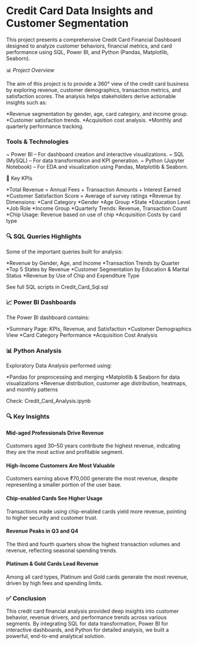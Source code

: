 # Credit Card Data Insights and Customer Segmentation

This project presents a comprehensive Credit Card Financial Dashboard designed to analyze customer behaviors, financial metrics, and card performance using SQL, Power BI, and Python (Pandas, Matplotlib, Seaborn).

📊 *Project Overview*

The aim of this project is to provide a 360° view of the credit card business by exploring revenue, customer demographics, transaction metrics, and satisfaction scores. The analysis helps stakeholders derive actionable insights such as:

*Revenue segmentation by gender, age, card category, and income group.
*Customer satisfaction trends.
*Acquisition cost analysis.
*Monthly and quarterly performance tracking.

### Tools & Technologies
~ Power BI – For dashboard creation and interactive visualizations.
~ SQL (MySQL) – For data transformation and KPI generation.
~ Python (Jupyter Notebook) – For EDA and visualization using Pandas, Matplotlib & Seaborn.

📌 Key KPIs 

*Total Revenue = Annual Fees + Transaction Amounts + Interest Earned
*Customer Satisfaction Score = Average of survey ratings
*Revenue by Dimensions:
*Card Category
*Gender
*Age Group
*State
*Education Level
*Job Role
*Income Group
*Quarterly Trends: Revenue, Transaction Count
*Chip Usage: Revenue based on use of chip
*Acquisition Costs by card type

### 🔍 SQL Queries Highlights

Some of the important queries built for analysis:

*Revenue by Gender, Age, and Income
*Transaction Trends by Quarter
*Top 5 States by Revenue
*Customer Segmentation by Education & Marital Status
*Revenue by Use of Chip and Expenditure Type

See full SQL scripts in Credit_Card_Sql.sql

### 📈 Power BI Dashboards
The Power BI dashboard contains:

*Summary Page: KPIs, Revenue, and Satisfaction
*Customer Demographics View
*Card Category Performance
*Acquisition Cost Analysis

### 📊 Python Analysis

Exploratory Data Analysis performed using:

*Pandas for preprocessing and merging
*Matplotlib & Seaborn for data visualizations
*Revenue distribution, customer age distribution, heatmaps, and monthly patterns

Check: Credit_Card_Analysis.ipynb

### 🔍 Key Insights

#### Mid-aged Professionals Drive Revenue
Customers aged 30–50 years contribute the highest revenue, indicating they are the most active and profitable segment.

#### High-Income Customers Are Most Valuable
Customers earning above ₹70,000 generate the most revenue, despite representing a smaller portion of the user base.

#### Chip-enabled Cards See Higher Usage
Transactions made using chip-enabled cards yield more revenue, pointing to higher security and customer trust.

#### Revenue Peaks in Q3 and Q4
The third and fourth quarters show the highest transaction volumes and revenue, reflecting seasonal spending trends.

#### Platinum & Gold Cards Lead Revenue
Among all card types, Platinum and Gold cards generate the most revenue, driven by high fees and spending limits.

### ✅ Conclusion
This credit card financial analysis provided deep insights into customer behavior, revenue drivers, and performance trends across various segments. By integrating SQL for data transformation, Power BI for interactive dashboards, and Python for detailed analysis, we built a powerful, end-to-end analytical solution.
